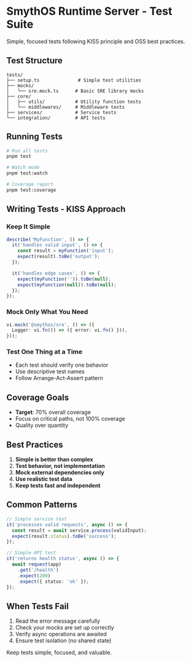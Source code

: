 # SmythOS Runtime Server - Test Suite

Simple, focused tests following KISS principle and OSS best practices.

## Test Structure

```
tests/
├── setup.ts              # Simple test utilities
├── mocks/
│   └── sre.mock.ts      # Basic SRE library mocks
├── core/
│   ├── utils/           # Utility function tests
│   └── middlewares/     # Middleware tests
├── services/            # Service tests
└── integration/         # API tests
```

## Running Tests

```bash
# Run all tests
pnpm test

# Watch mode
pnpm test:watch

# Coverage report
pnpm test:coverage
```

## Writing Tests - KISS Approach

### Keep It Simple
```typescript
describe('MyFunction', () => {
  it('handles valid input', () => {
    const result = myFunction('input');
    expect(result).toBe('output');
  });

  it('handles edge cases', () => {
    expect(myFunction('')).toBe(null);
    expect(myFunction(null)).toBe(null);
  });
});
```

### Mock Only What You Need
```typescript
vi.mock('@smythos/sre', () => ({
  Logger: vi.fn(() => ({ error: vi.fn() })),
}));
```

### Test One Thing at a Time
- Each test should verify one behavior
- Use descriptive test names
- Follow Arrange-Act-Assert pattern

## Coverage Goals
- **Target**: 70% overall coverage
- Focus on critical paths, not 100% coverage
- Quality over quantity

## Best Practices

1. **Simple is better than complex**
2. **Test behavior, not implementation**
3. **Mock external dependencies only**
4. **Use realistic test data**
5. **Keep tests fast and independent**

## Common Patterns

```typescript
// Simple service test
it('processes valid requests', async () => {
  const result = await service.process(validInput);
  expect(result.status).toBe('success');
});

// Simple API test
it('returns health status', async () => {
  await request(app)
    .get('/health')
    .expect(200)
    .expect({ status: 'ok' });
});
```

## When Tests Fail

1. Read the error message carefully
2. Check your mocks are set up correctly
3. Verify async operations are awaited
4. Ensure test isolation (no shared state)

Keep tests simple, focused, and valuable.